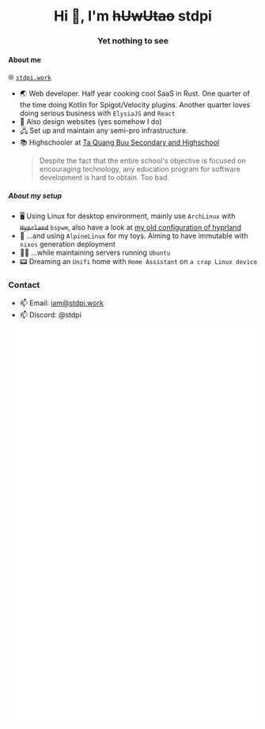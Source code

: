 <h1 align=center>Hi 👋, I'm <del>hUwUtao</del> stdpi</h1>
<h3 align=center>Yet nothing to see</h3>

#### About me

🌐 [`stdpi.work`](https://stdpi.work)

- 🌏 Web developer. Half year cooking cool SaaS in Rust. One quarter of the time doing Kotlin for Spigot/Velocity plugins. Another quarter loves doing serious business with `ElysiaJS` and `React`
- 📐 Also design websites (yes somehow I do)
- 🖧 Set up and maintain any semi-pro infrastructure.
- 📚 Highschooler at [Ta Quang Buu Secondary and Highschool](https://taquangbuu-bk.edu.vn/)
  > Despite the fact that the entire school's objective is focused on encouraging technology, any education program for software development is hard to obtain.
  > Too bad.

##### About my setup

- 🖥️ Using Linux for desktop environment, mainly use `ArchLinux` with ~~`Hyprland`~~ `bspwm`, also have a look at [my old configuration of hyprland](https://github.com/hUwUtao/hyprdot)
- 🤖 ...and using `AlpineLinux` for my toys. Aiming to have immutable with `nixos` generation deployment
- 👨‍💻 ...while maintaining servers running `Ubuntu`
- 📟 Dreaming an `Unifi` home with `Home Assistant` on `a crap Linux device`

### Contact
- 📫 Email: iam@stdpi.work
- 📫 Discord: @stdpi


![Metrics](https://raw.githubusercontent.com/hUwUtao/hUwUtao/main/github-metrics.svg)
